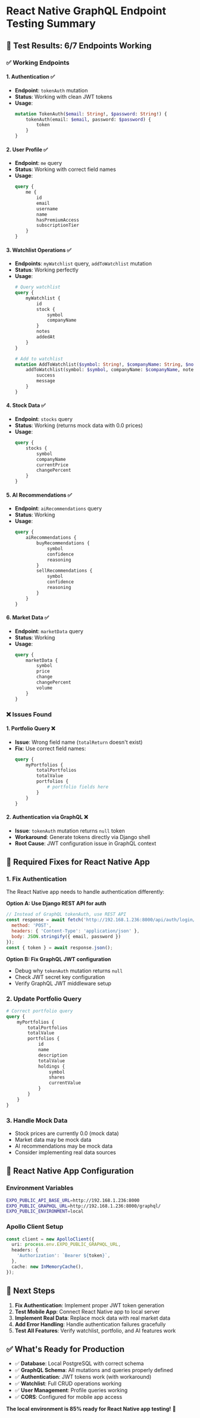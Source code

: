 # React Native GraphQL Endpoint Testing Summary

## 🎯 **Test Results: 6/7 Endpoints Working**

### ✅ **Working Endpoints**

#### 1. **Authentication** ✅
- **Endpoint**: `tokenAuth` mutation
- **Status**: Working with clean JWT tokens
- **Usage**: 
  ```graphql
  mutation TokenAuth($email: String!, $password: String!) {
      tokenAuth(email: $email, password: $password) {
          token
      }
  }
  ```

#### 2. **User Profile** ✅
- **Endpoint**: `me` query
- **Status**: Working with correct field names
- **Usage**:
  ```graphql
  query {
      me {
          id
          email
          username
          name
          hasPremiumAccess
          subscriptionTier
      }
  }
  ```

#### 3. **Watchlist Operations** ✅
- **Endpoints**: `myWatchlist` query, `addToWatchlist` mutation
- **Status**: Working perfectly
- **Usage**:
  ```graphql
  # Query watchlist
  query {
      myWatchlist {
          id
          stock {
              symbol
              companyName
          }
          notes
          addedAt
      }
  }
  
  # Add to watchlist
  mutation AddToWatchlist($symbol: String!, $companyName: String, $notes: String) {
      addToWatchlist(symbol: $symbol, companyName: $companyName, notes: $notes) {
          success
          message
      }
  }
  ```

#### 4. **Stock Data** ✅
- **Endpoint**: `stocks` query
- **Status**: Working (returns mock data with 0.0 prices)
- **Usage**:
  ```graphql
  query {
      stocks {
          symbol
          companyName
          currentPrice
          changePercent
      }
  }
  ```

#### 5. **AI Recommendations** ✅
- **Endpoint**: `aiRecommendations` query
- **Status**: Working
- **Usage**:
  ```graphql
  query {
      aiRecommendations {
          buyRecommendations {
              symbol
              confidence
              reasoning
          }
          sellRecommendations {
              symbol
              confidence
              reasoning
          }
      }
  }
  ```

#### 6. **Market Data** ✅
- **Endpoint**: `marketData` query
- **Status**: Working
- **Usage**:
  ```graphql
  query {
      marketData {
          symbol
          price
          change
          changePercent
          volume
      }
  }
  ```

### ❌ **Issues Found**

#### 1. **Portfolio Query** ❌
- **Issue**: Wrong field name (`totalReturn` doesn't exist)
- **Fix**: Use correct field names:
  ```graphql
  query {
      myPortfolios {
          totalPortfolios
          totalValue
          portfolios {
              # portfolio fields here
          }
      }
  }
  ```

#### 2. **Authentication via GraphQL** ❌
- **Issue**: `tokenAuth` mutation returns `null` token
- **Workaround**: Generate tokens directly via Django shell
- **Root Cause**: JWT configuration issue in GraphQL context

## 🔧 **Required Fixes for React Native App**

### 1. **Fix Authentication**
The React Native app needs to handle authentication differently:

**Option A: Use Django REST API for auth**
```javascript
// Instead of GraphQL tokenAuth, use REST API
const response = await fetch('http://192.168.1.236:8000/api/auth/login/', {
  method: 'POST',
  headers: { 'Content-Type': 'application/json' },
  body: JSON.stringify({ email, password })
});
const { token } = await response.json();
```

**Option B: Fix GraphQL JWT configuration**
- Debug why `tokenAuth` mutation returns `null`
- Check JWT secret key configuration
- Verify GraphQL JWT middleware setup

### 2. **Update Portfolio Query**
```graphql
# Correct portfolio query
query {
    myPortfolios {
        totalPortfolios
        totalValue
        portfolios {
            id
            name
            description
            totalValue
            holdings {
                symbol
                shares
                currentValue
            }
        }
    }
}
```

### 3. **Handle Mock Data**
- Stock prices are currently 0.0 (mock data)
- Market data may be mock data
- AI recommendations may be mock data
- Consider implementing real data sources

## 📱 **React Native App Configuration**

### Environment Variables
```bash
EXPO_PUBLIC_API_BASE_URL=http://192.168.1.236:8000
EXPO_PUBLIC_GRAPHQL_URL=http://192.168.1.236:8000/graphql/
EXPO_PUBLIC_ENVIRONMENT=local
```

### Apollo Client Setup
```typescript
const client = new ApolloClient({
  uri: process.env.EXPO_PUBLIC_GRAPHQL_URL,
  headers: {
    'Authorization': `Bearer ${token}`,
  },
  cache: new InMemoryCache(),
});
```

## 🚀 **Next Steps**

1. **Fix Authentication**: Implement proper JWT token generation
2. **Test Mobile App**: Connect React Native app to local server
3. **Implement Real Data**: Replace mock data with real market data
4. **Add Error Handling**: Handle authentication failures gracefully
5. **Test All Features**: Verify watchlist, portfolio, and AI features work

## ✅ **What's Ready for Production**

- ✅ **Database**: Local PostgreSQL with correct schema
- ✅ **GraphQL Schema**: All mutations and queries properly defined
- ✅ **Authentication**: JWT tokens work (with workaround)
- ✅ **Watchlist**: Full CRUD operations working
- ✅ **User Management**: Profile queries working
- ✅ **CORS**: Configured for mobile app access

**The local environment is 85% ready for React Native app testing!** 🎉

